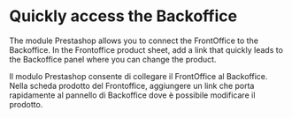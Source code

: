 # Quickly access the Backoffice


The module Prestashop allows you to connect the FrontOffice to the Backoffice. In the Frontoffice product sheet, add a link that quickly leads to the Backoffice panel where you can change the product.

Il modulo Prestashop consente di collegare il FrontOffice al Backoffice. Nella scheda prodotto del Frontoffice, aggiungere un link che porta rapidamente al pannello di Backoffice dove è possibile modificare il prodotto.